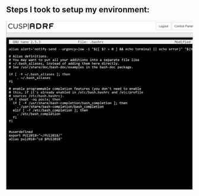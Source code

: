 ## Steps I took to setup my environment:

![ALt text](../HW1_lj1232/images/ADRF_ljaber_.bashrc.jpg ".bashrc file")
